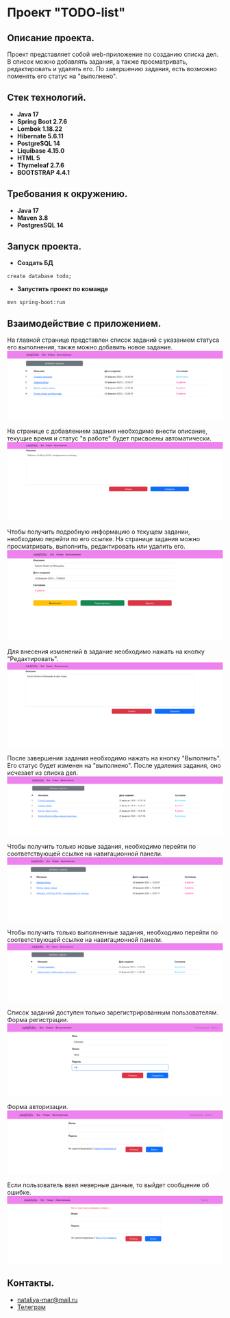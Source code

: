 # Проект "TODO-list"

## Описание проекта.

Проект представляет собой web-приложение по созданию списка дел. В список можно добавлять задания, а также
просматривать, редактировать и удалять его. По завершению задания, есть возможно поменять его статус на "выполнено".

## Стек технологий.

- **Java 17**
- **Spring Boot 2.7.6**
- **Lombok 1.18.22**
- **Hibernate 5.6.11**
- **PostgreSQL 14**
- **Liquibase 4.15.0**
- **HTML 5**
- **Thymeleaf 2.7.6**
- **BOOTSTRAP 4.4.1**

## Требования к окружению.

- **Java 17**
- **Maven 3.8**
- **PostgresSQL 14**

## Запуск проекта.

- **Создать БД**

``` shell 
create database todo;
```

- **Запустить проект по команде**

``` shell 
mvn spring-boot:run
```

## Взаимодействие с приложением.

На главной странице представлен список заданий с указанием статуса его выполнения, также можно добавить новое задание.
![](images/1.png)

На странице с добавлением задания необходимо внести описание, текущие время и статус "в работе" будет присвоены
автоматически.
![](images/2.png)

Чтобы получить подробную информацию о текущем задании, необходимо перейти по его ссылке. На странице задания можно
просматривать, выполнить, редактировать или удалить его.
![](images/3.png)

Для внесения изменений в задание необходимо нажать на кнопку "Редактировать".
![](images/4.png)

После завершения задания необходимо нажать на кнопку "Выполнить". Его статус будет изменен на "выполнено".
После удаления задания, оно исчезает из списка дел.
![](images/5.png)

Чтобы получить только новые задания, необходимо перейти по соответствующей ссылке на навигационной панели.
![](images/6.png)

Чтобы получить только выполненные задания, необходимо перейти по соответствующей ссылке на навигационной панели.
![](images/7.png)

Список заданий доступен только зарегистрированным пользователям. Форма регистрации.
![](images/8.png)

Форма авторизации.
![](images/9.png)

Если пользователь ввел неверные данные, то выйдет сообщение об ошибке.
![](images/10.png)

## Контакты.

- nataliya-mar@mail.ru
- <a href="https://t.me/khmnatalia/" target="_blank">Телеграм</a></h1>
